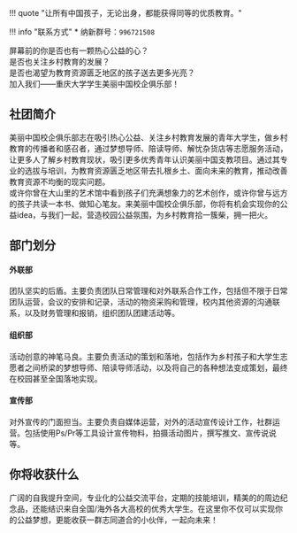 !!! quote "让所有中国孩子，无论出身，都能获得同等的优质教育。"

!!! info "联系方式"
    * 纳新群号：`996721508`

屏幕前的你是否也有一颗热心公益的心？  
是否也关注乡村教育的发展？  
是否也渴望为教育资源匮乏地区的孩子送去更多光亮？  
加入我们——重庆大学学生美丽中国校企俱乐部！  
## 社团简介
美丽中国校企俱乐部志在吸引热心公益、关注乡村教育发展的青年大学生，做乡村教育的传播者和感召者，通过梦想导师、陪读导师、解忧杂货店等志愿服务活动，让更多人了解乡村教育现状，吸引更多优秀青年认识美丽中国支教项目。通过其专业的选拔与培训，为教育资源匮乏地区带去扎根乡土、面向未来的教育，推动改善教育资源不均衡的现实问题。  
或许你曾在大山里的艺术馆中看到孩子们充满想象力的艺术创作，或许你曾与远方的孩子共读一本书、做知心笔友。来美丽中国校企俱乐部，你将有机会实现你的公益idea，与我们一起，营造校园公益氛围，为乡村教育拾一簇柴，拥一把火。  

## 部门划分  
#### 外联部  
团队坚实的后盾。主要负责团队日常管理和对外联系合作工作，包括但不限于日常团队运营，会议的安排和记录，活动的物资采购和管理，校内其他资源的沟通联系，以及财务管理和报销，组织团队团建活动等。  
#### 组织部  
活动创意的神笔马良。主要负责活动的策划和落地，包括作为乡村孩子和大学生志愿者之间桥梁的梦想导师、陪读导师活动，以及将自己的各种想法变成策划，最终在校园甚至全国落地实现。  
#### 宣传部  
对外宣传的门面担当。主要负责自媒体运营，对外的活动宣传设计工作，社群运营。包括使用Ps/Pr等工具设计宣传物料，拍摄活动图片，撰写推文、宣传说说等。  

## 你将收获什么  
广阔的自我提升空间，专业化的公益交流平台，定期的技能培训，精美的的周边纪念品，还能结识来自全国/海外各大高校的优秀大学生。在这里你不仅可以实现你的公益梦想，更能收获一群志同道合的小伙伴，一起向未来！  